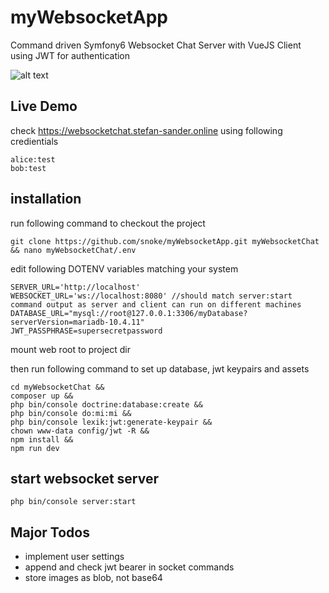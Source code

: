 # myWebsocketApp
Command driven Symfony6 Websocket Chat Server with VueJS Client using JWT for authentication

![alt text](https://github.com/snoke/myWebsocketApp/blob/master/myWebsocketApp.png?raw=true)


## Live Demo
check https://websocketchat.stefan-sander.online
using following credientials
```
alice:test
bob:test
```

## installation
run following command to checkout the project
```
git clone https://github.com/snoke/myWebsocketApp.git myWebsocketChat && nano myWebsocketChat/.env
```
edit following DOTENV variables matching your system
```
SERVER_URL='http://localhost' 
WEBSOCKET_URL='ws://localhost:8080' //should match server:start command output as server and client can run on different machines
DATABASE_URL="mysql://root@127.0.0.1:3306/myDatabase?serverVersion=mariadb-10.4.11"
JWT_PASSPHRASE=supersecretpassword
```
mount web root to project dir

then run following command to set up database, jwt keypairs and assets
```
cd myWebsocketChat &&
composer up &&
php bin/console doctrine:database:create &&
php bin/console do:mi:mi &&
php bin/console lexik:jwt:generate-keypair &&
chown www-data config/jwt -R &&
npm install &&
npm run dev 
```
## start websocket server
```
php bin/console server:start
```

## Major Todos
* implement user settings
* append and check jwt bearer in socket commands
* store images as blob, not base64
